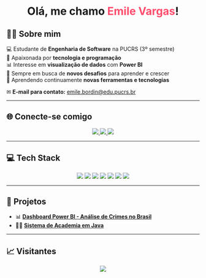 <!-- Cabeçalho sem animação -->
<h1 align="center">
  Olá, me chamo <span style="color:#ff4d6d;">Emile Vargas</span>!
</h1>

## 👩‍💻 Sobre mim
💻 Estudante de **Engenharia de Software** na PUCRS (3º semestre)  
🎯 Apaixonada por **tecnologia e programação**  
📊 Interesse em **visualização de dados** com **Power BI**  
🚀 Sempre em busca de **novos desafios** para aprender e crescer  
🌱 Aprendendo continuamente **novas ferramentas e tecnologias**  

✉ **E-mail para contato:** [emile.bordin@edu.pucrs.br](mailto:emile.bordin@edu.pucrs.br)  

---

## 🌐 Conecte-se comigo
<p align="center">
  <a href="https://www.linkedin.com/in/EmileVargasBordin" target="_blank">
    <img src="https://img.shields.io/badge/LinkedIn-EmileVargasBordin-blue?style=for-the-badge&logo=linkedin" />
  </a>
  <a href="https://github.com/emivargxs" target="_blank">
    <img src="https://img.shields.io/badge/GitHub-emivargxs-black?style=for-the-badge&logo=github" />
  </a>
  <a href="mailto:emile.bordin@edu.pucrs.br">
    <img src="https://img.shields.io/badge/Email-emile.bordin%40edu.pucrs.br-red?style=for-the-badge&logo=gmail" />
  </a>
</p>

---

## 💻 Tech Stack
<p align="center">
  <img src="https://img.shields.io/badge/java-%23ED8B00.svg?style=for-the-badge&logo=openjdk&logoColor=white" />
  <img src="https://img.shields.io/badge/c-%2300599C.svg?style=for-the-badge&logo=c&logoColor=white" />
  <img src="https://img.shields.io/badge/sql-%230074C1.svg?style=for-the-badge&logo=postgresql&logoColor=white" />
  <img src="https://img.shields.io/badge/mongodb-%234ea94b.svg?style=for-the-badge&logo=mongodb&logoColor=white" />
  <img src="https://img.shields.io/badge/powerbi-F2C811.svg?style=for-the-badge&logo=powerbi&logoColor=black" />
  <img src="https://img.shields.io/badge/figma-%23F24E1E.svg?style=for-the-badge&logo=figma&logoColor=white" />
  <img src="https://img.shields.io/badge/git-%23F05032.svg?style=for-the-badge&logo=git&logoColor=white" />
</p>

---

## 🚀 Projetos
- 📊 [**Dashboard Power BI - Análise de Crimes no Brasil**](https://github.com/emivargxs/projeto-powerbi-crimes-brasil)  
- 🏋️‍♂️ [**Sistema de Academia em Java**](https://github.com/emivargxs/Projeto-Final---POO)  

---

## 📈 Visitantes
<p align="center">
  <img src="https://komarev.com/ghpvc/?username=emivargxs&color=ff4d6d&style=for-the-badge" />
</p>
